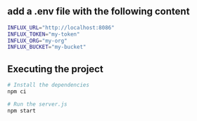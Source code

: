 ## add a .env file with the following content
```bash
INFLUX_URL="http://localhost:8086"
INFLUX_TOKEN="my-token"
INFLUX_ORG="my-org"
INFLUX_BUCKET="my-bucket"
```

## Executing the project
```bash
# Install the dependencies
npm ci

# Run the server.js
npm start
```
